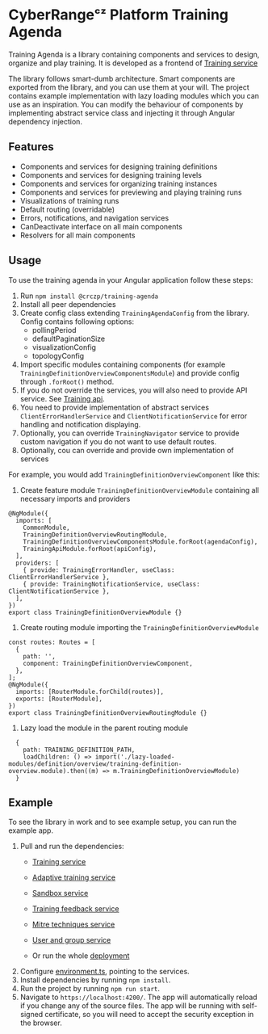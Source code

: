 # CyberRangeᶜᶻ Platform Training Agenda

Training Agenda is a library containing components and services to design, organize and play training.
It is developed as a frontend of [Training service](https://github.com/cyberrangecz/backend-training)

The library follows smart-dumb architecture. Smart components are exported from the library, and you can use them at your will. The project contains example implementation with lazy loading modules which you can use as an inspiration.
You can modify the behaviour of components by implementing abstract service class and injecting it through Angular dependency injection.

## Features

* Components and services for designing training definitions
* Components and services for designing training levels
* Components and services for organizing training instances
* Components and services for previewing and playing training runs
* Visualizations of training runs
* Default routing (overridable)
* Errors, notifications, and navigation services
* CanDeactivate interface on all main components
* Resolvers for all main components

## Usage

To use the training agenda in your Angular application follow these steps:

1. Run `npm install @crczp/training-agenda`
2. Install all peer dependencies
3. Create config class extending `TrainingAgendaConfig` from the library. Config contains following options:
    + pollingPeriod
    + defaultPaginationSize
    + visualizationConfig
    + topologyConfig
4. Import specific modules containing components (for example `TrainingDefinitionOverviewComponentsModule`) and provide config through `.forRoot()` method.
5. If you do not override the services, you will also need to provide API service. See [Training api](https://github.com/cyberrangecz/frontend-training-api).
6. You need to provide implementation of abstract services `ClientErrorHandlerService` and `ClientNotificationService` for error handling and notification displaying.
7. Optionally, you can override `TrainingNavigator` service to provide custom navigation if you do not want to use default routes.
8. Optionally, cou can override and provide own implementation of services

For example, you would add `TrainingDefinitionOverviewComponent` like this:

1. Create feature module `TrainingDefinitionOverviewModule` containing all necessary imports and providers

```
@NgModule({
  imports: [
    CommonModule,
    TrainingDefinitionOverviewRoutingModule,
    TrainingDefinitionOverviewComponentsModule.forRoot(agendaConfig),
    TrainingApiModule.forRoot(apiConfig),
  ],
  providers: [
    { provide: TrainingErrorHandler, useClass: ClientErrorHandlerService },
    { provide: TrainingNotificationService, useClass: ClientNotificationService },
  ],
})
export class TrainingDefinitionOverviewModule {}
```

1. Create routing module importing the `TrainingDefinitionOverviewModule`

```
const routes: Routes = [
  {
    path: '',
    component: TrainingDefinitionOverviewComponent,
  },
];
@NgModule({
  imports: [RouterModule.forChild(routes)],
  exports: [RouterModule],
})
export class TrainingDefinitionOverviewRoutingModule {}
```

1. Lazy load the module in the parent routing module

```
  {
    path: TRAINING_DEFINITION_PATH,
    loadChildren: () => import('./lazy-loaded-modules/definition/overview/training-definition-overview.module).then((m) => m.TrainingDefinitionOverviewModule)
  }
```

## Example

To see the library in work and to see example setup, you can run the example app.

1. Pull and run the dependencies:
    + [Training service](https://github.com/cyberrangecz/backend-training)
    + [Adaptive training service](https://github.com/cyberrangecz/backend-adaptive-training)
    + [Sandbox service](https://github.com/cyberrangecz/backend-sandbox-service)
    + [Training feedback service](https://github.com/cyberrangecz/backend-training-feedback)
    + [Mitre techniques service](https://github.com/cyberrangecz/backend-mitre-technique-service)
    + [User and group service](https://github.com/cyberrangecz/backend-user-and-group)

    + Or run the whole [deployment](https://github.com/cyberrangecz/devops-helm)
2. Configure [environment.ts](projects/training-agenda-example-app/src/environments/environment.ts), pointing to the services.
3. Install dependencies by running `npm install`.
4. Run the project by running `npm run start`.
5. Navigate to `https://localhost:4200/`. The app will automatically reload if you change any of the source files. The app will be running with self-signed certificate, so you will need to accept the security exception in the browser.
